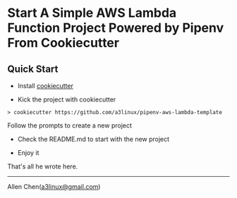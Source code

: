 Start A Simple AWS Lambda Function Project Powered by Pipenv From Cookiecutter
==============================================================================

## Quick Start

* Install [cookiecutter](http://cookiecutter.readthedocs.io/en/latest/)

* Kick the project with cookiecutter
```
> cookiecutter https://github.com/a3linux/pipenv-aws-lambda-template
```

Follow the prompts to create a new project

* Check the README.md to start with the new project

* Enjoy it

That's all he wrote here.

------------------
Allen Chen(a3linux@gmail.com)
